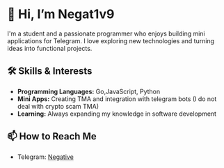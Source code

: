 # 👋 Hi, I’m Negat1v9 

I'm a student and a passionate programmer who enjoys building mini applications for Telegram. I love exploring new technologies and turning ideas into functional projects.

## 🛠 Skills & Interests
- **Programming Languages:** Go,JavaScript, Python
- **Mini Apps:** Creating TMA and integration with telegram bots (I do not deal with crypto scam TMA)
- **Learning:** Always expanding my knowledge in software development

## 📫 How to Reach Me
- Telegram: [Negative](https://t.me/Negat1v9)
